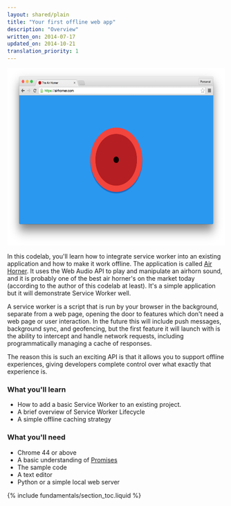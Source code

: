 ```yaml
---
layout: shared/plain
title: "Your first offline web app"
description: "Overview"
written_on: 2014-07-17
updated_on: 2014-10-21
translation_priority: 1
---
```


<img src="images/image00.png" width="624" height="409" />

In this codelab, you'll learn how to integrate service worker into an existing 
application and how to make it work offline.  The application is called [Air 
Horner](https://airhorner.com). It uses the Web Audio API to play and manipulate 
an airhorn sound, and it is probably one of the best air horner's on the market 
today (according to the author of this codelab at least). It's a simple 
application but it will demonstrate Service Worker well.

A service worker is a script that is run by your browser in the background, 
separate from a web page, opening the door to features which don't need a web 
page or user interaction. In the future this will include push messages, 
background sync, and geofencing, but the first feature it will launch with is 
the ability to intercept and handle network requests, including programmatically 
managing a cache of responses.

The reason this is such an exciting API is that it allows you to support offline 
experiences, giving developers complete control over what exactly that 
experience is.

### What you'll learn

* How to add a basic Service Worker to an existing project.
* A brief overview of Service Worker Lifecycle
* A simple offline caching strategy

### What you'll need

* Chrome 44 or above
* A basic understanding of 
  [Promises](http://www.html5rocks.com/en/tutorials/es6/promises/)
* The sample code
* A text editor
* Python or a simple local web server

{% include fundamentals/section_toc.liquid %}
